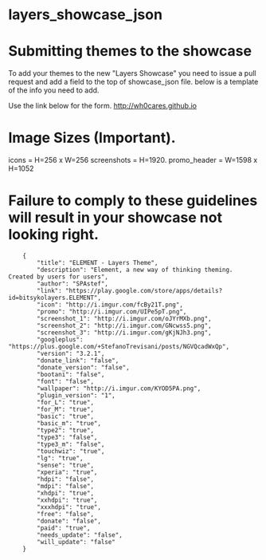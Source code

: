 # layers_showcase_json
Submitting themes to the showcase
==================================

To add your themes to the new "Layers Showcase" you need to issue a pull request and add a field to the top of showcase_json file. below is a template of the info you need to add.

Use the link below for the form.
http://wh0cares.github.io

Image Sizes (Important).
=========================
icons = H=256 x W=256
screenshots = H=1920.
promo_header = W=1598 x H=1052

Failure to comply to these guidelines will result in your showcase not looking right.
======================================================================================

        {
            "title": "ELEMENT - Layers Theme",
            "description": "Element, a new way of thinking theming. Created by users for users",
            "author": "SPAstef",
            "link": "https://play.google.com/store/apps/details?id=bitsykolayers.ELEMENT",
            "icon": "http://i.imgur.com/fcBy21T.png",
            "promo": "http://i.imgur.com/UIPe5pT.png",
            "screenshot_1": "http://i.imgur.com/oJYrMXb.png",
            "screenshot_2": "http://i.imgur.com/GNcwss5.png",
            "screenshot_3": "http://i.imgur.com/gKjNJh3.png",
            "googleplus": "https://plus.google.com/+StefanoTrevisani/posts/NGVQcadWxQp",
            "version": "3.2.1",
            "donate_link": "false",
            "donate_version": "false",
            "bootani": "false",
            "font": "false",
            "wallpaper": "http://i.imgur.com/KYOD5PA.png",
            "plugin_version": "1",
            "for_L": "true",
            "for_M": "true",
            "basic": "true",
            "basic_m": "true",
            "type2": "true",
            "type3": "false",
            "type3_m": "false",
            "touchwiz": "true",
            "lg": "true",
            "sense": "true",
            "xperia": "true",
            "hdpi": "false",
            "mdpi": "false",
            "xhdpi": "true",
            "xxhdpi": "true",
            "xxxhdpi": "true",
            "free": "false",
            "donate": "false",
            "paid": "true",
            "needs_update": "false",
            "will_update": "false"
        }

